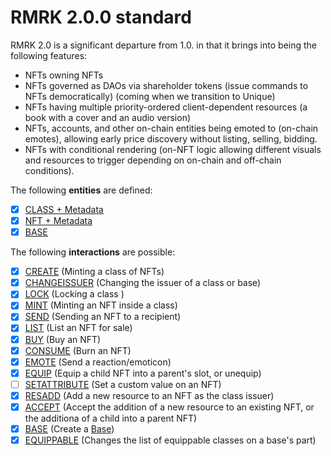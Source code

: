 # RMRK 2.0.0 standard

RMRK 2.0 is a significant departure from 1.0. in that it brings into being the following features:

- NFTs owning NFTs
- NFTs governed as DAOs via shareholder tokens (issue commands to NFTs democratically) (coming when
  we transition to Unique)
- NFTs having multiple priority-ordered client-dependent resources (a book with a cover and an audio
  version)
- NFTs, accounts, and other on-chain entities being emoted to (on-chain emotes), allowing early
  price discovery without listing, selling, bidding.
- NFTs with conditional rendering (on-NFT logic allowing different visuals and resources to trigger
  depending on on-chain and off-chain conditions).

The following **entities** are defined:

- [x] [CLASS + Metadata](entities/nftclass.md)
- [x] [NFT + Metadata](entities/nft.md)
- [x] [BASE](entities/base.md)

The following **interactions** are possible:

- [x] [CREATE](interactions/create.md) (Minting a class of NFTs)
- [x] [CHANGEISSUER](interactions/changeissuer.md) (Changing the issuer of a class or base)
- [x] [LOCK](interactions/lock.md) (Locking a class )
- [x] [MINT](interactions/mint.md) (Minting an NFT inside a class)
- [x] [SEND](interactions/send.md) (Sending an NFT to a recipient)
- [x] [LIST](interactions/list.md) (List an NFT for sale)
- [x] [BUY](interactions/buy.md) (Buy an NFT)
- [x] [CONSUME](interactions/consume.md) (Burn an NFT)
- [x] [EMOTE](interactions/emote.md) (Send a reaction/emoticon)
- [x] [EQUIP](interactions/equip.md) (Equip a child NFT into a parent's slot, or unequip)
- [ ] [SETATTRIBUTE](interactions/setattribute.md) (Set a custom value on an NFT)
- [x] [RESADD](interactions/resadd.md) (Add a new resource to an NFT as the class issuer)
- [x] [ACCEPT](interactions/accept.md) (Accept the addition of a new resource to an existing NFT, or
      the additiona of a child into a parent NFT)
- [x] [BASE](interactions/base.md) (Create a [Base](entities/base.md))
- [x] [EQUIPPABLE](interactions/equippable.md) (Changes the list of equippable classes on a base's
      part)
